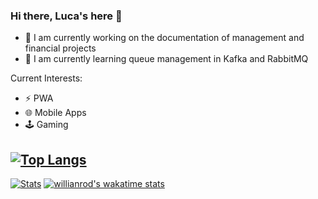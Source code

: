 ### Hi there, Luca's here  👋

- 🔭 I am currently working on the documentation of management and financial projects
- 🌱 I am currently learning queue management in Kafka and RabbitMQ


Current Interests:
- ⚡ PWA 
- 🌐 Mobile Apps
- 🕹️ Gaming

<!--
**LucaBonfanti/LucaBonfanti** is a ✨ _special_ ✨ repository because its `README.md` (this file) appears on your GitHub profile.
-->
[![Top Langs](https://github-readme-stats.vercel.app/api/top-langs/?username=lucabonfanti&layout=compact&hide=css)](https://github.com/anuraghazra/github-readme-stats)
</br>
----
[![Stats ](https://github-readme-stats.vercel.app/api?username=lucabonfanti&hide=stars,contribs&show_icons=true)](https://github.com/anuraghazra/github-readme-stats)
[![willianrod's wakatime stats](https://github-readme-stats.vercel.app/api/wakatime?username=lucabonfanti)](https://wakatime.com/@LucaBonfanti)
</br>

